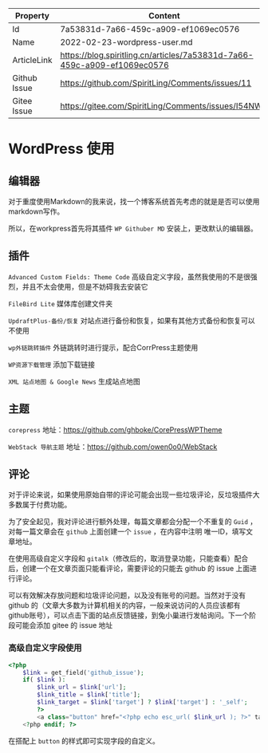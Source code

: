 | Property     | Content                                                      |
| ------------ | ------------------------------------------------------------ |
| Id           | 7a53831d-7a66-459c-a909-ef1069ec0576                         |
| Name         | 2022-02-23-wordpress-user.md                                 |
| ArticleLink  | https://blog.spiritling.cn/articles/7a53831d-7a66-459c-a909-ef1069ec0576 |
| Github Issue | https://github.com/SpiritLing/Comments/issues/11             |
| Gitee Issue  | https://gitee.com/SpiritLing/Comments/issues/I54NWN          |

# WordPress 使用

## 编辑器

对于重度使用Markdown的我来说，找一个博客系统首先考虑的就是是否可以使用markdown写作。

所以，在workpress首先将其插件 `WP Githuber MD` 安装上，更改默认的编辑器。

## 插件

`Advanced Custom Fields: Theme Code` 高级自定义字段，虽然我使用的不是很强烈，并且不太会使用，但是不妨碍我去安装它

`FileBird Lite` 媒体库创建文件夹

`UpdraftPlus-备份/恢复` 对站点进行备份和恢复，如果有其他方式备份和恢复可以不使用

`wp外链跳转插件` 外链跳转时进行提示，配合CorrPress主题使用

`WP资源下载管理` 添加下载链接

`XML 站点地图 & Google News` 生成站点地图

## 主题

`corepress` 地址：https://github.com/ghboke/CorePressWPTheme

`WebStack 导航主题` 地址：https://github.com/owen0o0/WebStack

## 评论

对于评论来说，如果使用原始自带的评论可能会出现一些垃圾评论，反垃圾插件大多数属于付费功能。

为了安全起见，我对评论进行额外处理，每篇文章都会分配一个不重复的 `Guid` ，对每一篇文章会在 `github` 上面创建一个 `issue` ，在内容中注明 唯一ID，填写文章地址。

在使用高级自定义字段和 `gitalk`（修改后的，取消登录功能，只能查看）配合后，创建一个在文章页面只能看评论，需要评论的只能去 github 的 issue 上面进行评论。

可以有效解决存放问题和垃圾评论问题，以及没有账号的问题。当然对于没有 github 的（文章大多数为计算机相关的内容，一般来说访问的人员应该都有github账号），可以点击下面的站点反馈链接，到兔小巢进行发帖询问。下一个阶段可能会添加 gitee 的 issue 地址

### 高级自定义字段使用

```php
<?php 
    $link = get_field('github_issue');
    if( $link ): 
        $link_url = $link['url'];
        $link_title = $link['title'];
        $link_target = $link['target'] ? $link['target'] : '_self';
        ?>
        <a class="button" href="<?php echo esc_url( $link_url ); ?>" target="<?php echo esc_attr( $link_target ); ?>"><?php echo esc_html( $link_title ); ?></a>
	<?php endif; ?>
```

在搭配上 `button` 的样式即可实现字段的自定义。